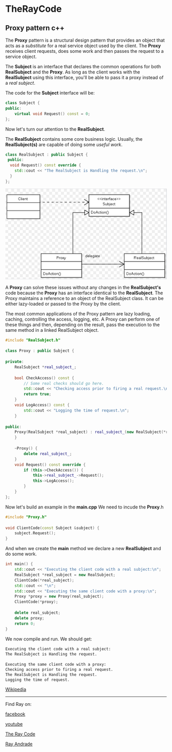 # TheRayCode
## Proxy pattern c++

The **Proxy** pattern is a structural design pattern that provides an object that acts as a *substitute* for a real service object used by the client. 
The **Proxy** receives client requests, does some work and then passes the request to a service object.

The **Subject** is an interface that declares the common operations for both **RealSubject** and the **Proxy**. 
As long as the client works with the **RealSubject** using this interface, you'll be able to pass it a proxy instead of a *real subject*.

The code for the **Subject** interface will be: 
```c++
class Subject {
public:
    virtual void Request() const = 0;
};
```


Now let's turn our attention to the **RealSubject**.

The **RealSubject** contains some core business logic. 
Usually, the **RealSubject(s)** are capable of doing some *useful work*.

```c++
class RealSubject : public Subject {
 public:
  void Request() const override {
    std::cout << "The RealSubject is Handling the request.\n";
  }
};
```
![Proxy](/UMLs/images/Proxy/Proxy-1.png)



A **Proxy** can solve these issues without any changes in the **RealSubject's** code because the **Proxy** has an interface identical to the **RealSubject**.
The Proxy maintains a reference to an object of the RealSubject class. 
It can be either lazy-loaded or passed to the Proxy by the client.

The most common applications of the Proxy pattern are lazy loading, caching, controlling the access, logging, etc. 
A Proxy can perform one of these things and then, depending on the result, pass the execution to the same method in a linked RealSubject object.
```c++
#include "RealSubject.h"

class Proxy : public Subject {

private:
    RealSubject *real_subject_;

    bool CheckAccess() const {
        // Some real checks should go here.
        std::cout << "Checking access prior to firing a real request.\n";
        return true;
    }
    void LogAccess() const {
        std::cout << "Logging the time of request.\n";
    }

public:
    Proxy(RealSubject *real_subject) : real_subject_(new RealSubject(*real_subject)) {
    }

    ~Proxy() {
        delete real_subject_;
    }
    void Request() const override {
        if (this->CheckAccess()) {
            this->real_subject_->Request();
            this->LogAccess();
        }
    }
};

```
Now let's build an example in the **main.cpp**
We need to incude the **Proxy**.h

```c++
#include "Proxy.h"

void ClientCode(const Subject &subject) {
    subject.Request();
}
```

And when we create the **main** method we declare a new **RealSubject** and do some work.
```c++
int main() {
    std::cout << "Executing the client code with a real subject:\n";
    RealSubject *real_subject = new RealSubject;
    ClientCode(*real_subject);
    std::cout << "\n";
    std::cout << "Executing the same client code with a proxy:\n";
    Proxy *proxy = new Proxy(real_subject);
    ClientCode(*proxy);

    delete real_subject;
    delete proxy;
    return 0;
}
```

We now compile and run.
We should get:
```run
Executing the client code with a real subject:
The RealSubject is Handling the request.

Executing the same client code with a proxy:
Checking access prior to firing a real request.
The RealSubject is Handling the request.
Logging the time of request.
```


[Wikipedia](https://en.wikipedia.org/wiki/Proxy_pattern)

----------------------------------------------------------------------------------------------------

Find Ray on:

[facebook](https://www.facebook.com/TheRayCode/)

[youtube](https://www.youtube.com/user/AndradeRay/)

[The Ray Code](https://www.RayAndrade.com)

[Ray Andrade](https://www.RayAndrade.org)
